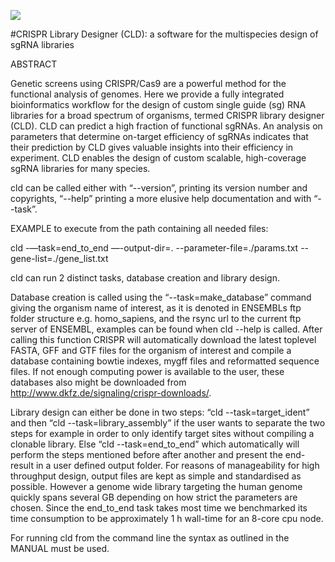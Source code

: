 ![](https://github.com/boutroslab/cld/find/master/logo.png)

#CRISPR Library Designer (CLD): a software for the multispecies design of sgRNA libraries

ABSTRACT

Genetic screens using CRISPR/Cas9 are a powerful method for the functional analysis of genomes. Here we provide a fully integrated bioinformatics workflow for the design of custom single guide (sg) RNA libraries for a broad spectrum of organisms, termed CRISPR library designer (CLD). CLD can predict a high fraction of functional sgRNAs. An analysis on parameters that determine on-target efficiency of sgRNAs indicates that their prediction by CLD gives valuable insights into their efficiency in experiment. CLD enables the design of custom scalable, high-coverage sgRNA libraries for many species.


cld can be called either with “--version”, printing its version number and copyrights, 
“--help” printing a more elusive help documentation and with “--task”. 

EXAMPLE to execute from the path containing all needed files:

cld -—task=end_to_end —-output-dir=. --parameter-file=./params.txt --gene-list=./gene_list.txt		    

cld can run 2 distinct tasks, database creation and 
library design.

Database creation is called using the “--task=make_database” command 
	giving the organism name of interest, as it is denoted in ENSEMBLs ftp folder structure
	e.g. homo_sapiens, and the rsync url to the current ftp server of ENSEMBL, examples 
 	can be found when cld  --help is called. After calling this function CRISPR will 
 	automatically download the latest toplevel FASTA, GFF and GTF files for the organism 
 	of interest and compile a database containing bowtie indexes, mygff files and 
 	reformatted sequence files. If not enough computing power is available to the user, 
 	these databases also might be downloaded from http://www.dkfz.de/signaling/crispr-downloads/. 

Library design can either be done in two steps: “cld 
	 --task=target_ident” and then “cld  --task=library_assembly” if the user wants 
 	to separate the two steps for example in order to only identify target sites without 
 	compiling a clonable library. 
 	Else “cld  --task=end_to_end” which automatically will perform the steps mentioned before 
 	after another and present the end-result in a user defined output folder. 
 	For reasons of manageability for high throughput design, output files are kept 
 	as simple and standardised as possible. However a genome wide library targeting 
 	the human genome quickly spans several GB depending on how strict the parameters 
 	are chosen. Since the end_to_end task takes most time we benchmarked its time 
 	consumption to be approximately 1 h wall-time for an 8-core cpu node.

 	
For running cld from the command line the syntax as outlined in the MANUAL must be used.

